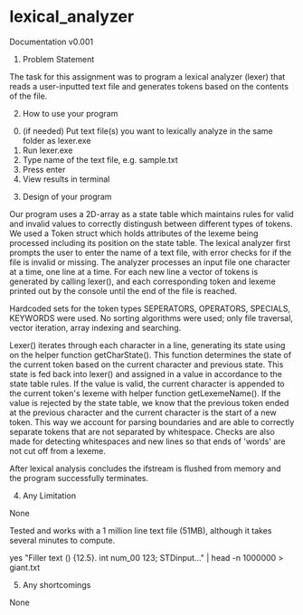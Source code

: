 # lexical_analyzer

Documentation v0.001

1. Problem Statement

The task for this assignment was to program a lexical analyzer (lexer) that reads a user-inputted text file and generates tokens based on the contents of the file.

2. How to use your program

0) (if needed) Put text file(s) you want to lexically analyze in the same folder as lexer.exe
1) Run lexer.exe
2) Type name of the text file, e.g. sample.txt
3) Press enter
4) View results in terminal



3. Design of your program

Our program uses a 2D-array as a state table which maintains rules for valid and invalid values to correctly distingush between different types of tokens. We used a Token struct which holds attributes of the lexeme being processed including its position on the state table. The lexical analyzer first prompts the user to enter the name of a text file, with error checks for if the file is invalid or missing. The analyzer processes an input file one character at a time, one line at a time. For each new line a vector of tokens is generated by calling lexer(), and each corresponding token and lexeme printed out by the console until the end of the file is reached.


Hardcoded sets for the token types SEPERATORS, OPERATORS, SPECIALS, KEYWORDS were used.
No sorting algorithms were used; only file traversal, vector iteration, array indexing and searching.


Lexer() iterates through each character in a line, generating its state using on the helper function getCharState(). This function determines the state of the current token based on the current character and previous state. This state is fed back into lexer() and assigned in a value in accordance to the state table rules. If the value is valid, the current character is appended to the current token's lexeme with helper function getLexemeName(). If the value is rejected by the state table, we know that the previous token ended at the previous character and the current character is the start of a new token. This way we account for parsing boundaries and are able to correctly separate tokens that are not separated by whitespace. Checks are also made for detecting whitespaces and new lines so that ends of 'words' are not cut off from a lexeme.


After lexical analysis concludes the ifstream is flushed from memory and the program successfully terminates.


4. Any Limitation

None

Tested and works with a 1 million line text file (51MB), although it takes several minutes to compute.

yes "Filler text () {12.5}. int num_00 123; STDinput..." | head -n 1000000 > giant.txt




5. Any shortcomings

None
